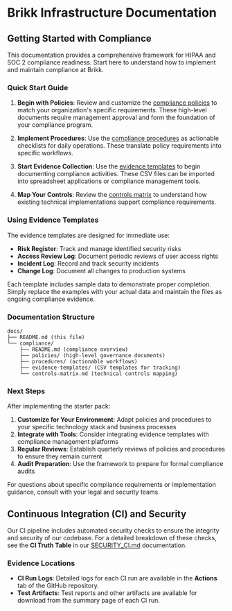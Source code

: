 # Brikk Infrastructure Documentation

## Getting Started with Compliance

This documentation provides a comprehensive framework for HIPAA and SOC 2 compliance readiness.
Start here to understand how to implement and maintain compliance at Brikk.

### Quick Start Guide

1. **Begin with Policies**: Review and customize the [compliance policies](./compliance/policies/) to match
   your organization's specific requirements. These high-level documents require management approval and form
   the foundation of your compliance program.

2. **Implement Procedures**: Use the [compliance procedures](./compliance/procedures/) as actionable
   checklists for daily operations. These translate policy requirements into specific workflows.

3. **Start Evidence Collection**: Use the [evidence templates](./compliance/evidence-templates/) to begin
   documenting compliance activities. These CSV files can be imported into spreadsheet applications or
   compliance management tools.

4. **Map Your Controls**: Review the [controls matrix](./compliance/controls-matrix.md) to understand how
   existing technical implementations support compliance requirements.

### Using Evidence Templates

The evidence templates are designed for immediate use:

- **Risk Register**: Track and manage identified security risks
- **Access Review Log**: Document periodic reviews of user access rights  
- **Incident Log**: Record and track security incidents
- **Change Log**: Document all changes to production systems

Each template includes sample data to demonstrate proper completion. Simply replace the examples with your
actual data and maintain the files as ongoing compliance evidence.

### Documentation Structure

```text
docs/
├── README.md (this file)
└── compliance/
    ├── README.md (compliance overview)
    ├── policies/ (high-level governance documents)
    ├── procedures/ (actionable workflows)
    ├── evidence-templates/ (CSV templates for tracking)
    └── controls-matrix.md (technical controls mapping)
```

### Next Steps

After implementing the starter pack:

1. **Customize for Your Environment**: Adapt policies and procedures to your specific technology stack and
   business processes
2. **Integrate with Tools**: Consider integrating evidence templates with compliance management platforms
3. **Regular Reviews**: Establish quarterly reviews of policies and procedures to ensure they remain current
4. **Audit Preparation**: Use the framework to prepare for formal compliance audits

For questions about specific compliance requirements or implementation guidance, consult with your legal and
security teams.

## Continuous Integration (CI) and Security

Our CI pipeline includes automated security checks to ensure the integrity and security of our codebase.
For a detailed breakdown of these checks, see the **CI Truth Table** in our
[SECURITY_CI.md](./SECURITY_CI.md#ci-truth-table) documentation.

### Evidence Locations

- **CI Run Logs**: Detailed logs for each CI run are available in the **Actions** tab of the GitHub
  repository.
- **Test Artifacts**: Test reports and other artifacts are available for download from the summary page of
  each CI run.
